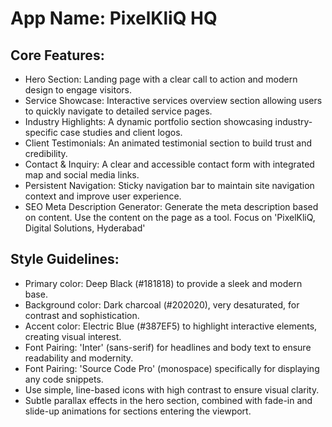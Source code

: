 # **App Name**: PixelKliQ HQ

## Core Features:

- Hero Section: Landing page with a clear call to action and modern design to engage visitors.
- Service Showcase: Interactive services overview section allowing users to quickly navigate to detailed service pages.
- Industry Highlights: A dynamic portfolio section showcasing industry-specific case studies and client logos.
- Client Testimonials: An animated testimonial section to build trust and credibility.
- Contact & Inquiry: A clear and accessible contact form with integrated map and social media links.
- Persistent Navigation: Sticky navigation bar to maintain site navigation context and improve user experience.
- SEO Meta Description Generator: Generate the meta description based on content. Use the content on the page as a tool. Focus on 'PixelKliQ, Digital Solutions, Hyderabad'

## Style Guidelines:

- Primary color: Deep Black (#181818) to provide a sleek and modern base.
- Background color: Dark charcoal (#202020), very desaturated, for contrast and sophistication.
- Accent color: Electric Blue (#387EF5) to highlight interactive elements, creating visual interest.
- Font Pairing: 'Inter' (sans-serif) for headlines and body text to ensure readability and modernity.
- Font Pairing: 'Source Code Pro' (monospace) specifically for displaying any code snippets.
- Use simple, line-based icons with high contrast to ensure visual clarity.
- Subtle parallax effects in the hero section, combined with fade-in and slide-up animations for sections entering the viewport.